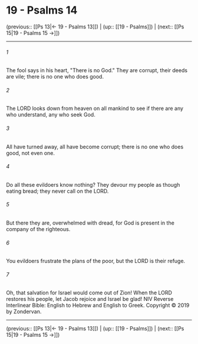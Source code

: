 # 19 - Psalms 14

(previous:: [[Ps 13|← 19 - Psalms 13]]) | (up:: [[19 - Psalms]]) | (next:: [[Ps 15|19 - Psalms 15 →]])

***


###### 1 
The fool says in his heart, "There is no God." They are corrupt, their deeds are vile; there is no one who does good. 

###### 2 
The LORD looks down from heaven on all mankind to see if there are any who understand, any who seek God. 

###### 3 
All have turned away, all have become corrupt; there is no one who does good, not even one. 

###### 4 
Do all these evildoers know nothing? They devour my people as though eating bread; they never call on the LORD. 

###### 5 
But there they are, overwhelmed with dread, for God is present in the company of the righteous. 

###### 6 
You evildoers frustrate the plans of the poor, but the LORD is their refuge. 

###### 7 
Oh, that salvation for Israel would come out of Zion! When the LORD restores his people, let Jacob rejoice and Israel be glad! NIV Reverse Interlinear Bible: English to Hebrew and English to Greek. Copyright © 2019 by Zondervan.

***

(previous:: [[Ps 13|← 19 - Psalms 13]]) | (up:: [[19 - Psalms]]) | (next:: [[Ps 15|19 - Psalms 15 →]])
